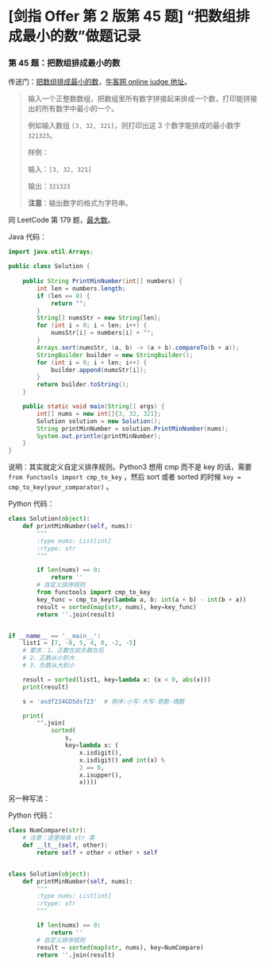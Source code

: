 # [剑指 Offer 第 2 版第 45 题] “把数组排成最小的数”做题记录

### 第 45 题：把数组排成最小的数

传送门：[把数组排成最小的数](https://www.acwing.com/problem/content/54/)，[牛客网 online judge 地址](https://www.nowcoder.com/practice/8fecd3f8ba334add803bf2a06af1b993?tpId=13&tqId=11185&tPage=2&rp=2&ru=/ta/coding-interviews&qru=/ta/coding-interviews/question-ranking)。

>输入一个正整数数组，把数组里所有数字拼接起来排成一个数，打印能拼接出的所有数字中最小的一个。
>
>例如输入数组 `[3, 32, 321]`，则打印出这 3 个数字能排成的最小数字 `321323`。
>
>样例：
>
>输入：`[3, 32, 321]`
>
>输出：`321323`
>
>**注意**：输出数字的格式为字符串。

同 LeetCode  第 179 题，[最大数](https://leetcode-cn.com/problems/largest-number/)。

Java 代码：

```java
import java.util.Arrays;

public class Solution {
    
    public String PrintMinNumber(int[] numbers) {
        int len = numbers.length;
        if (len == 0) {
            return "";
        }
        String[] numsStr = new String[len];
        for (int i = 0; i < len; i++) {
            numsStr[i] = numbers[i] + "";
        }
        Arrays.sort(numsStr, (a, b) -> (a + b).compareTo(b + a));
        StringBuilder builder = new StringBuilder();
        for (int i = 0; i < len; i++) {
            builder.append(numsStr[i]);
        }
        return builder.toString();
    }

    public static void main(String[] args) {
        int[] nums = new int[]{3, 32, 321};
        Solution solution = new Solution();
        String printMinNumber = solution.PrintMinNumber(nums);
        System.out.println(printMinNumber);
    }
}
```

说明：其实就定义自定义排序规则。Python3 想用 cmp 而不是 key 的话，需要 `from functools import cmp_to_key` ，然后 sort 或者 sorted 的时候 `key = cmp_to_key(your_comparator)` 。

Python 代码：

```python
class Solution(object):
    def printMinNumber(self, nums):
        """
        :type nums: List[int]
        :rtype: str
        """

        if len(nums) == 0:
            return ''
        # 自定义排序规则
        from functools import cmp_to_key
        key_func = cmp_to_key(lambda a, b: int(a + b) - int(b + a))
        result = sorted(map(str, nums), key=key_func)
        return ''.join(result)


if __name__ == '__main__':
    list1 = [7, -8, 5, 4, 0, -2, -5]
    # 要求：1、正数在前负数在后
    # 2、正数从小到大
    # 3、负数从大到小

    result = sorted(list1, key=lambda x: (x < 0, abs(x)))
    print(result)

    s = 'asdf234GDSdsf23'  # 排序:小写-大写-奇数-偶数

    print(
        "".join(
            sorted(
                s,
                key=lambda x: (
                    x.isdigit(),
                    x.isdigit() and int(x) %
                    2 == 0,
                    x.isupper(),
                    x))))
```

另一种写法：

Python 代码：

```python
class NumCompare(str):
    # 注意：这里继承 str 类
    def __lt__(self, other):
        return self + other < other + self


class Solution(object):
    def printMinNumber(self, nums):
        """
        :type nums: List[int]
        :rtype: str
        """

        if len(nums) == 0:
            return ''
        # 自定义排序规则
        result = sorted(map(str, nums), key=NumCompare)
        return ''.join(result)
```

<script src='https://cdnjs.cloudflare.com/ajax/libs/mathjax/2.7.5/MathJax.js?config=TeX-MML-AM_CHTML' async></script>

<script type="text/x-mathjax-config">
MathJax.Hub.Config({
tex2jax: {
  inlineMath: [['$','$'], ['\\(','\\)']],
  processEscapes: true
  },
displayAlign : "left",
TeX: {
        equationNumbers: {
            autoNumber: "all",
            useLabelIds: true
        }
    },
    "HTML-CSS": {
        linebreaks: {
            automatic: true
        },
        scale: 100,
        styles: {
          ".MathJax_Display": {
            "text-align": "left",
            "width" : "auto",
            "margin": "10px 0px 10px 0px !important",
            "background-color": "#f5f5f5 !important",
            "border-radius": "3px !important",
            border:  "1px solid #ccc !important",
            padding: "5px 5px 5px 5px !important"
          },
          ".MathJax": {
            "background-color": "#f5f5f5 !important",
            padding: "2px 2px 2px 2px !important"
          }
        }
    },
    SVG: {
        linebreaks: {
            automatic: true
        }
    }
});
</script>
